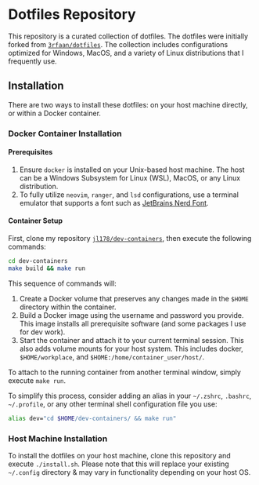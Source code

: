 # Dotfiles Repository

This repository is a curated collection of dotfiles. The dotfiles were initially forked from [`3rfaan/dotfiles`](https://github.com/3rfaan/dotfiles). The collection includes configurations optimized for Windows, MacOS, and a variety of Linux distributions that I frequently use.

## Installation

There are two ways to install these dotfiles: on your host machine directly, or within a Docker container.

### Docker Container Installation

#### Prerequisites

1. Ensure `docker` is installed on your Unix-based host machine. The host can be a Windows Subsystem for Linux (WSL), MacOS, or any Linux distribution.
2. To fully utilize `neovim`, `ranger`, and `lsd` configurations, use a terminal emulator that supports a font such as [JetBrains Nerd Font](https://www.nerdfonts.com/font-downloads).

#### Container Setup

First, clone my repository [`jl178/dev-containers`](https://github.com/jl178/dev-containers), then execute the following commands:

```bash
cd dev-containers
make build && make run
```

This sequence of commands will:

1. Create a Docker volume that preserves any changes made in the `$HOME` directory within the container.
2. Build a Docker image using the username and password you provide. This image installs all prerequisite software (and some packages I use for dev work).
3. Start the container and attach it to your current terminal session. This also adds volume mounts for your host system. This includes docker, `$HOME/workplace`, and `$HOME:/home/container_user/host/`.

To attach to the running container from another terminal window, simply execute `make run`.

To simplify this process, consider adding an alias in your `~/.zshrc`, `.bashrc`, `~/.profile`, or any other terminal shell configuration file you use:

```bash
alias dev="cd $HOME/dev-containers/ && make run"
```

### Host Machine Installation

To install the dotfiles on your host machine, clone this repository and execute `./install.sh`. Please note that this will replace your existing `~/.config` directory & may vary in functionality depending on your host OS.
